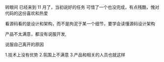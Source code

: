 转眼间 已经来到 11 月了，当初说好的任务 可惜了一个也没完成，有点残酷，愧对代码的这份喜欢和热爱

看源码看的是设计和架构，而不是拘泥于某一个细节，要学会读懂源码设计架构

产品不太满意，都没有说服开发,

说服自己离开的原因

1.技术上没有优势 2.氛围上不满意 3.产品和相关的人员也就这样
